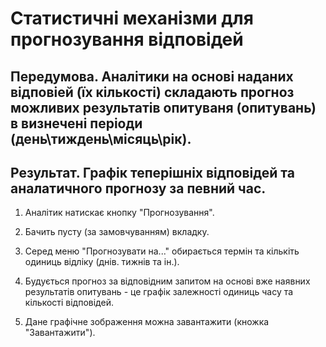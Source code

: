 # Статистичні механізми для прогнозування відповідей

## Передумова. Аналітики на основі наданих відповіей (їх кількості) складають прогноз можливих результатів опитуваня (опитувань) в визнечені періоди (день\тиждень\місяць\рік).

## Результат. Графік теперішніх відповідей та аналатичного прогнозу за певний час.

1. Аналітик натискає кнопку "Прогнозування".

2. Бачить пусту (за замовчуванням) вкладку.

3. Серед меню "Прогнозувати на..." обирається термін та кількіть одиниць відліку (днів. тижнів та ін.).

4. Будується прогноз за відповідним запитом на основі вже наявних результатів опитувань - це графік залежності одиниць часу та кількості відповідей.

5. Дане графічне зображення можна завантажити (кножка "Завантажити").
